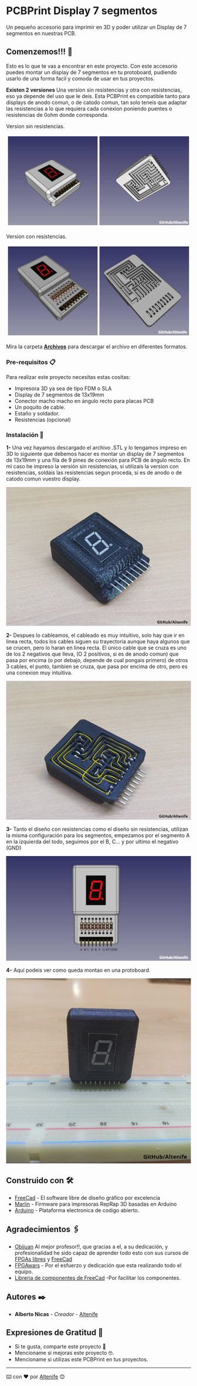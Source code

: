 # PCBPrint Display 7 segmentos
Un pequeño accesorio para imprimir en 3D y poder utilizar un Display de 7 segmentos en nuestras PCB.

## Comenzemos!!! 🚀

Esto es lo que te vas a encontrar en este proyecto. Con este accesorio puedes montar un display de 7 segmentos en tu protoboard, pudiendo usarlo de una forma facil y comoda de usar en tus proyectos.

**Existen 2 versiones**
Una version sin resistencias y otra con resistencias, eso ya depende del uso que le deis. Esta PCBPrint es compatible tanto para displays de anodo comun, o de catodo comun, tan solo teneis que adaptar las resistencias a lo que requiera cada conexion poniendo puentes o resistencias de 0ohm donde corresponda.

Version sin resistencias.
<p align="center">
  <img src="https://github.com/altenife/Things-Cosas-FPGAs-y-Arduino/blob/master/PCBPrint%20Display%207%20seg/Imagenes/PCBPrint%207%20segmentos%20collage.jpg"></p>
  
Version con resistencias.
<p align="center">
  <img src="https://github.com/altenife/Things-Cosas-FPGAs-y-Arduino/blob/master/PCBPrint%20Display%207%20seg/Imagenes/PCBPrint%20display%207%20segmentos%20resistencia%20collage.jpg"></p>  

Mira la carpeta [**Archivos**](https://github.com/altenife/Things-Cosas-FPGAs-y-Arduino/tree/master/PCBPrint%20Display%207%20seg/Archivos) para descargar el archivo en diferentes formatos.


### Pre-requisitos 📋

Para realizar este proyecto necesitas estas cositas:

- Impresora 3D ya sea de tipo FDM o SLA<br/>
- Display de 7 segmentos de  13x19mm <br/>
- Conector macho macho en ángulo recto para placas PCB<br/>
- Un poquito de cable.<br/>
- Estaño y soldador.<br/>
- Resistencias (opcional)

### Instalación 🔧

**1-** Una vez hayamos descargado el archivo .STL y lo tengamos impreso en 3D lo siguiente que debemos hacer es montar un display de 7 segmentos de 13x19mm y una fila de 9 pines de conexión para PCB de ángulo recto. En mi caso he impreso la versión sin resistencias, si utilizais la version con resistencias, soldais las resistencias segun proceda, si es de anodo o de catodo comun vuestro display.
<p align="center">
  <img src="https://github.com/altenife/Things-Cosas-FPGAs-y-Arduino/blob/master/PCBPrint%20Display%207%20seg/Imagenes/PCBPrint%207%20segmentos%20impreso.jpg"></p>
  
**2-** Despues lo cableamos, el cableado es muy intuitivo, solo hay que ir en linea recta, todos los cables siguen su trayectoria aunque haya algunos que se crucen, pero lo haran en linea recta.
  El único cable que se cruza es uno de los 2 negativos que lleva, (O 2 positivos, si es de anodo comun) que pasa por encima (o por debajo, depende de cual pongais primero) de otros 3 cables, el punto, tambien se cruza, que pasa por encima de otro, pero es una conexion muy intuitiva.
  
<p align="center">
  <img src="https://github.com/altenife/Things-Cosas-FPGAs-y-Arduino/blob/master/PCBPrint%20Display%207%20seg/Imagenes/PCBPrint%207%20segmentos%20cableado.jpg"></p>
  
**3-** Tanto el diseño con resistencias como el diseño sin resistencias, utilizan la misma configuración para los segmentos, empezamos por el segmento A en la izquierda del todo, seguimos por el B, C... y por ultimo el negativo (GND)

<p align="center">
  <img src="https://github.com/altenife/Things-Cosas-FPGAs-y-Arduino/blob/master/PCBPrint%20Display%207%20seg/Imagenes/PCBPrint%20display%207%20segmentos%20resistencia%20marcado.jpg"></p>
  
**4-** Aquí podeis ver como queda montao en una protoboard.  
<p align="center">
  <img src="https://github.com/altenife/Things-Cosas-FPGAs-y-Arduino/blob/master/PCBPrint%20Display%207%20seg/Imagenes/PCBPrint%20display%207%20seg%20en%20protoboard.jpg"></p>
  

## Construido con 🛠️

* [FreeCad](https://github.com/FreeCAD/FreeCAD) - El software libre de diseño gráfico por excelencia
* [Marlin](https://github.com/MarlinFirmware/Marlin) - Firmware para impresoras RepRap 3D basadas en Arduino
* [Arduino](https://github.com/arduino/Arduino) - Plataforma electronica de codigo abierto.


## Agradecimientos 🖇️

* [Obijuan](https://github.com/Obijuan) Al mejor profesor!!, que gracias a el, a su dedicación, y profesionalidad he sido capaz de aprender todo esto con sus cursos de [FPGAs libres](https://github.com/Obijuan/digital-electronics-with-open-FPGAs-tutorial/wiki) y [FreeCad](https://github.com/Obijuan/tutoriales-freecad)
* [FPGAwars](https://github.com/FPGAwars) - Por el esfuerzo y dedicación que esta realizando todo el equipo.
* [Libreria de componentes de FreeCad](https://github.com/FreeCAD/FreeCAD-library) -Por facilitar los componentes.


## Autores ✒️

* **Alberto Nicas** - *Creador* - [Altenife](https://github.com/altenife)

## Expresiones de Gratitud 🎁

* Si te gusta, comparte este proyecto 📢
* Mencioname si mejoras este proyecto 🤓. 
* Mencioname si utilizas este PCBPrint en tus proyectos.


---
⌨️ con ❤️ por [Altenife](https://github.com/altenife) 😊
